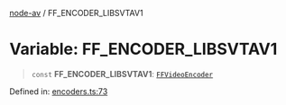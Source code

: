 [node-av](../globals.md) / FF\_ENCODER\_LIBSVTAV1

# Variable: FF\_ENCODER\_LIBSVTAV1

> `const` **FF\_ENCODER\_LIBSVTAV1**: [`FFVideoEncoder`](../type-aliases/FFVideoEncoder.md)

Defined in: [encoders.ts:73](https://github.com/seydx/av/blob/f8631fc881b394300b1479f511d55cf1c370a87f/src/constants/encoders.ts#L73)
